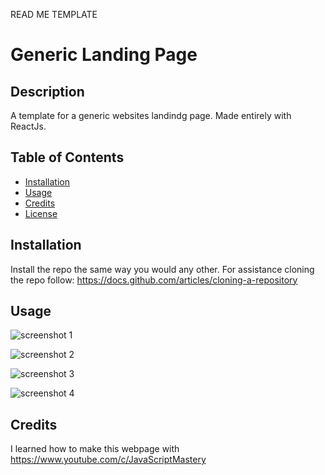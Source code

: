READ ME TEMPLATE 

# Generic Landing Page

## Description

A template for a generic websites landindg page. Made entirely with ReactJs. 

## Table of Contents 

- [Installation](#installation)
- [Usage](#usage)
- [Credits](#credits)
- [License](#license)

## Installation

Install the repo the same way you would any other.
For assistance cloning the repo follow: https://docs.github.com/articles/cloning-a-repository


## Usage

![screenshot 1](<readme-photos/Screenshot 2024-11-28 at 6.51.01 AM.png>)

![screenshot 2](<readme-photos/Screenshot 2024-11-28 at 6.51.04 AM.png>)

![screenshot 3](<readme-photos/Screenshot 2024-11-28 at 6.51.11 AM.png>)

![screenshot 4](<readme-photos/Screenshot 2024-11-28 at 6.51.15 AM.png>)


## Credits

I learned how to make this webpage with https://www.youtube.com/c/JavaScriptMastery
